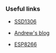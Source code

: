 ### Useful links
* [SSD1306](https://cdn-shop.adafruit.com/datasheets/SSD1306.pdf)
* [Andrew's blog](https://andrewconl.in/blog/2024/microzig-display-driver/)

* [ESP8266](https://www.espressif.com/sites/default/files/documentation/0a-esp8266ex_datasheet_en.pdf) 
